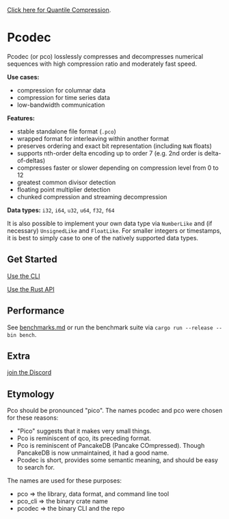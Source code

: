 [Click here for Quantile Compression](./quantile-compression/README.md).

# Pcodec

Pcodec (or pco) losslessly compresses and decompresses numerical sequences
with high compression ratio and moderately fast speed.

**Use cases:**
* compression for columnar data
* compression for time series data
* low-bandwidth communication

**Features:**
* stable standalone file format (`.pco`)
* wrapped format for interleaving within another format
* preserves ordering and exact bit representation (including `NaN` floats)
* supports nth-order delta encoding up to order 7 (e.g. 2nd order is delta-of-deltas)
* compresses faster or slower depending on compression level from 0 to 12
* greatest common divisor detection
* floating point multiplier detection
* chunked compression and streaming decompression

**Data types:**
  `i32`, `i64`,
  `u32`, `u64`,
  `f32`, `f64`

It is also possible to implement your own data type via `NumberLike` and (if
necessary) `UnsignedLike` and `FloatLike`.
For smaller integers or timestamps, it is best to simply case to one of the
natively supported data types.

## Get Started

[Use the CLI](./pco_cli/README.md)

[Use the Rust API](./pco/README.md)

## Performance

See [benchmarks.md](./bench/benchmarks.md) or run the benchmark suite via
`cargo run --release --bin bench`.

## Extra

[join the Discord](https://discord.gg/f6eRXgMP8w)

## Etymology

Pco should be pronounced "pico". The names pcodec and pco were chosen for these
reasons:
* "Pico" suggests that it makes very small things.
* Pco is reminiscent of qco, its preceding format.
* Pco is reminiscent of PancakeDB (Pancake COmpressed). Though PancakeDB is now
  unmaintained, it had a good name.
* Pcodec is short, provides some semantic meaning, and should be easy to
  search for.

The names are used for these purposes:
* pco => the library, data format, and command line tool
* pco_cli => the binary crate name
* pcodec => the binary CLI and the repo